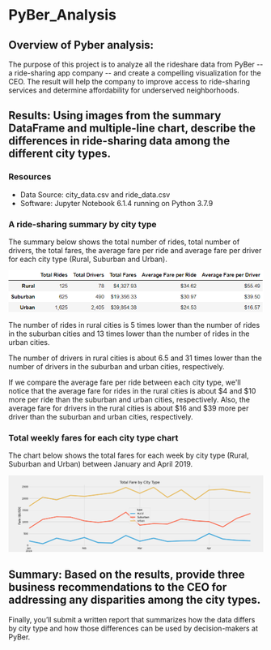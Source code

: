 # PyBer_Analysis

## Overview of Pyber analysis:
The purpose of this project is to analyze all the rideshare data from PyBer -- a ride-sharing app company -- and create a compelling visualization for the CEO. The result will help the company to improve access to ride-sharing services and determine affordability for underserved neighborhoods.

## Results: Using images from the summary DataFrame and multiple-line chart, describe the differences in ride-sharing data among the different city types.

### Resources
- Data Source: city_data.csv and ride_data.csv
- Software: Jupyter Notebook 6.1.4 running on Python 3.7.9

### A ride-sharing summary by city type
The summary below shows the total number of rides, total number of drivers, the total fares, the average fare per ride and average fare per driver for each city type (Rural, Suburban and Urban).

![A ride-sharing summary by city type](./analysis/Deliverable1.PNG)

The number of rides in rural cities is 5 times lower than the number of rides in the suburban cities and 13 times lower than the number of rides in the urban cities.

The number of drivers in rural cities is about 6.5 and 31 times lower than the number of drivers in the suburban and urban cities, respectively. 

If we compare the average fare per ride between each city type, we'll notice that the average fare for rides in the rural cities is about $4 and $10 more per ride than the suburban and urban cities, respectively. Also, the average fare for drivers in the rural cities is about $16 and $39 more per driver than the suburban and urban cities, respectively. 


### Total weekly fares for each city type chart

The chart below shows the total fares for each week by city type (Rural, Suburban and Urban) between January and April 2019.

![Total weekly fares by city type](./analysis/PyBer_fare_summary.png)




## Summary: Based on the results, provide three business recommendations to the CEO for addressing any disparities among the city types.

Finally, you’ll submit a written report that summarizes how the data differs by city type and how those differences can be used by decision-makers at PyBer.